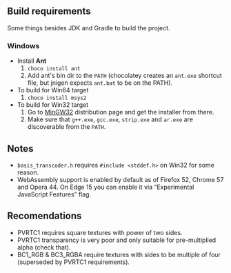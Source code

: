 ## Build requirements

Some things besides JDK and Gradle to build the project. 

### Windows
- Install __Ant__
    1. `choco install ant`
    2. Add ant's bin dir to the `PATH` (chocolatey creates an `ant.exe` shortcut file, but jnigen expects `ant.bat` to be on the PATH).
- To build for Win64 target
    1. `choco install msys2`
- To build for Win32 target
    1. Go to [MinGW32](https://sourceforge.net/projects/mingw/files/Installer/) distribution page and get the installer from there.
    2. Make sure that `g++.exe`, `gcc.exe`, `strip.exe` and `ar.exe` are discoverable from the `PATH`.


## Notes

- `basis_transcoder.h` requires `#include <stddef.h>` on Win32 for some reason.
- WebAssembly support is enabled by default as of Firefox 52, Chrome 57 and Opera 44. On Edge 15 you can enable it via “Experimental JavaScript Features” flag.


## Recomendations

- PVRTC1 requires square textures with power of two sides.
- PVRTC1 transparency is very poor and only suitable for pre-multiplied alpha (check that).
- BC1_RGB & BC3_RGBA require textures with sides to be multiple of four (superseded by PVRTC1 requirements).
